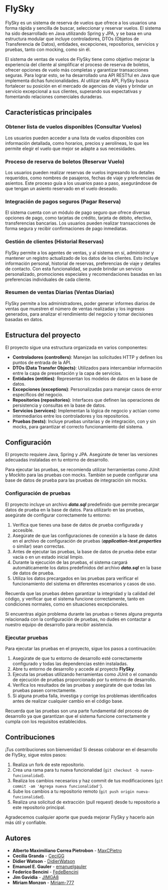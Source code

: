 # FlySky

FlySky es un sistema de reserva de vuelos que ofrece a los usuarios una forma rápida y sencilla de buscar, seleccionar y reservar vuelos. El sistema ha sido desarrollado en Java utilizando Spring y JPA, y se basa en una estructura modular que incluye controladores, DTOs (Objetos de Transferencia de Datos), entidades, excepciones, repositorios, servicios y pruebas, tanto con mocking, como sin él.

El sistema de ventas de vuelos de FlySky tiene como objetivo mejorar la experiencia del cliente al simplificar el proceso de reserva de boletos, ofrecer opciones de vuelo más completas y garantizar transacciones seguras. Para lograr esto, se ha desarrollado una API RESTful en Java que implementa dichas funcionalidades. Al utilizar esta API, FlySky busca fortalecer su posición en el mercado de agencias de viajes y brindar un servicio excepcional a sus clientes, superando sus expectativas y fomentando relaciones comerciales duraderas.

## Características principales

### Obtener lista de vuelos disponibles (Consultar Vuelos)

Los usuarios pueden acceder a una lista de vuelos disponibles con información detallada, como horarios, precios y aerolíneas, lo que les permite elegir el vuelo que mejor se adapte a sus necesidades.

### Proceso de reserva de boletos (Reservar Vuelo)

Los usuarios pueden realizar reservas de vuelos ingresando los detalles requeridos, como nombres de pasajeros, fechas de viaje y preferencias de asientos. Este proceso guía a los usuarios paso a paso, asegurándose de que tengan un asiento reservado en el vuelo deseado.

### Integración de pagos seguros (Pagar Reserva)

El sistema cuenta con un módulo de pago seguro que ofrece diversas opciones de pago, como tarjetas de crédito, tarjeta de débito, efectivo, transferencias bancarias. Los usuarios pueden realizar transacciones de forma segura y recibir confirmaciones de pago inmediatas.

### Gestión de clientes (Historial Reservas)

FlySky permite a los agentes de ventas, y al sistema en sí, administrar y mantener un registro actualizado de los datos de los clientes. Esto incluye información personal, historial de reservas, preferencias de viaje y detalles de contacto. Con esta funcionalidad, se puede brindar un servicio personalizado, promociones especiales y recomendaciones basadas en las preferencias individuales de cada cliente.

### Resumen de ventas Diarias (Ventas Diarias)

FlySky permite a los administradores, poder generar informes diarios de ventas que muestren el número de ventas realizadas y los ingresos generados, para analizar el rendimiento del negocio y tomar decisiones basadas en datos.

## Estructura del proyecto

El proyecto sigue una estructura organizada en varios componentes:

- **Controladores (controllers)**: Manejan las solicitudes HTTP y definen los puntos de entrada de la API.
- **DTOs (Data Transfer Objects)**: Utilizados para intercambiar información entre la capa de presentación y la capa de servicios.
- **Entidades (entities)**: Representan los modelos de datos en la base de datos.
- **Excepciones (exceptions)**: Personalizadas para manejar casos de error específicos del negocio.
- **Repositorios (repositories)**: Interfaces que definen las operaciones de persistencia y consultas en la base de datos.
- **Servicios (services)**: Implementan la lógica de negocio y actúan como intermediarios entre los controladores y los repositorios.
- **Pruebas (tests)**: Incluye pruebas unitarias y de integración, con y sin mocks, para garantizar el correcto funcionamiento del sistema.

## Configuración

El proyecto requiere Java, Spring y JPA. Asegúrate de tener las versiones adecuadas instaladas en tu entorno de desarrollo.

Para ejecutar las pruebas, se recomienda utilizar herramientas como JUnit y Mockito para las pruebas con mocks. También se puede configurar una base de datos de prueba para las pruebas de integración sin mocks.

### Configuración de pruebas

El proyecto incluye un archivo ***data.sql*** predefinido que permite precargar datos de prueba en la base de datos. Para utilizarlo en las pruebas, asegúrate de configurar correctamente tu entorno:

  1. Verifica que tienes una base de datos de prueba configurada y accesible.
  1. Asegúrate de que las configuraciones de conexión a la base de datos en el archivo de configuración de pruebas (***application-test.properties*** o similar) sean correctas.
  1. Antes de ejecutar las pruebas, la base de datos de prueba debe estar vacía o en un estado inicial limpio.
  1. Durante la ejecución de las pruebas, el sistema cargará automáticamente los datos predefinidos del archivo ***data.sql*** en la base de datos de prueba.
  1. Utiliza los datos precargados en las pruebas para verificar el funcionamiento del sistema en diferentes escenarios y casos de uso.

Recuerda que las pruebas deben garantizar la integridad y la calidad del código, y verificar que el sistema funcione correctamente, tanto en condiciones normales, como en situaciones excepcionales.

Si encuentras algún problema durante las pruebas o tienes alguna pregunta relacionada con la configuración de pruebas, no dudes en contactar a nuestro equipo de desarrollo para recibir asistencia.

### Ejecutar pruebas

Para ejecutar las pruebas en el proyecto, sigue los pasos a continuación:

  1. Asegúrate de que tu entorno de desarrollo esté correctamente configurado y todas las dependencias estén instaladas.
  1. Abre tu entorno de desarrollo y accede al proyecto **FlySky**.
  1. Ejecuta las pruebas utilizando herramientas como JUnit o el comando de ejecución de pruebas proporcionado por tu entorno de desarrollo.
  1. Verifica los resultados de las pruebas y asegúrate de que todas las pruebas pasen correctamente.
  1. Si alguna prueba falla, investiga y corrige los problemas identificados antes de realizar cualquier cambio en el código base.

Recuerda que las pruebas son una parte fundamental del proceso de desarrollo ya que garantizan que el sistema funcione correctamente y cumpla con los requisitos establecidos.

## Contribuciones

¡Tus contribuciones son bienvenidas! Si deseas colaborar en el desarrollo de FlySky, sigue estos pasos:

  1. Realiza un fork de este repositorio.
  1. Crea una rama para tu nueva funcionalidad (`git checkout -b nueva-funcionalidad`).
  1. Realiza los cambios necesarios y haz commit de tus modificaciones (`git commit -am 'Agrega nueva funcionalidad'`).
  1. Sube los cambios a tu repositorio remoto (`git push origin nueva-funcionalidad`).
  1. Realiza una solicitud de extracción (pull request) desde tu repositorio a este repositorio principal.

Agradecemos cualquier aporte que pueda mejorar FlySky y hacerlo aún más útil y confiable.

## Autores

  - **Alberto Maximiliano Correa Pietrobon** - [MaxCPietro](https://github.com/MaxCPietro)
  - **Cecilia Granda** - [CeciGG](https://github.com/CeciGG)
  - **Didier Watson** - [DidierWatson](https://github.com/DidierWatson)
  - **Emanuel E. Gauler** - [emanuelgauler](https://github.com/emanuelgauler)
  - **Federico Bencini** - [FedeBencini](https://github.com/FedeBencini)
  - **Jim Gavidia** - [JIMGA8](https://github.com/JIMGA8)
  - **Miriam Monzon** - [Miriam-777](https://github.com/Miriam-777)
